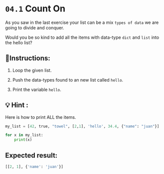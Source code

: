# `04.1` Count On

As you saw in the last exercise your list can be a mix `types of data` we are going to divide and conquer.

Would you be so kind to add all the items with data-type `dict` and `list` into the hello list?

## 📝Instructions:

1. Loop the given list.

2. Push the data-types found to an new list called `hello`.

3. Print the variable `hello`.

## 💡 Hint :

Here is how to print ALL the items.

```py
my_list = [42, true, "towel", [2,1], 'hello', 34.4, {"name": "juan"}]

for x in my_list:
    print(x)
```

## Expected result:

```py
[[2, 1], {'name': 'juan'}]
```
